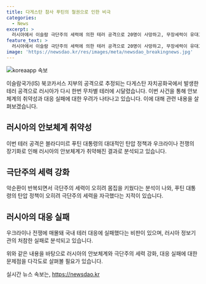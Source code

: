 ```yaml
---
title: 다게스탄 참사 푸틴의 철권으로 인한 비극
categories:
  - News
excerpt: >
  러시아에서 이슬람 극단주의 세력에 의한 테러 공격으로 20명이 사망하고, 무장세력이 유대교 회당과 성당을 공격하는 등 안보 위기가 심각해졌다. 이번 공격은 푸틴 대통령의 탄압 정책과 우크라이나 전쟁의 장기화로 취약점을 노출시키며 러시아의 테러 대응 실패를 드러냈다. 분석가들은 극단주의 세력이 푸틴의 탄압으로 오히려 강화되었고, 러시아 당국의 부실한 대응을 비판했다. 러시아 당국은 주변 지역에 우선순위를 두고 있어 다게스탄의 안보를 소홀히 한 것으로 지적되었다.
feature_text: >
  러시아에서 이슬람 극단주의 세력에 의한 테러 공격으로 20명이 사망하고, 무장세력이 유대교 회당과 성당을 공격하는 등 안보 위기가 심각해졌다. 이번 공격은 푸틴 대통령의 탄압 정책과 우크라이나 전쟁의 장기화로 취약점을 노출시키며 러시아의 테러 대응 실패를 드러냈다. 분석가들은 극단주의 세력이 푸틴의 탄압으로 오히려 강화되었고, 러시아 당국의 부실한 대응을 비판했다. 러시아 당국은 주변 지역에 우선순위를 두고 있어 다게스탄의 안보를 소홀히 한 것으로 지적되었다.
image: 'https://newsdao.kr/res/images/meta/newsdao_breakingnews.jpg'
---
```


<p><img src="https://newsdao.kr/res/images/meta/newsdao_breakingnews.jpg" alt="koreaapp 속보" /></p>

<p>이슬람국가(IS) 북코카서스 지부의 공격으로 추정되는 다게스탄 자치공화국에서 발생한 테러 공격으로 러시아가 다시 한번 무차별 테러에 시달렸습니다. 이번 사건을 통해 안보체계의 취약성과 대응 실패에 대한 우려가 나타나고 있습니다. 이에 대해 관련 내용을 살펴보겠습니다.</p>

<h2 data-ke-size="size26">러시아의 안보체계 취약성</h2>

<p>이번 테러 공격은 블라디미르 푸틴 대통령의 대대적인 탄압 정책과 우크라이나 전쟁의 장기화로 인해 러시아의 안보체계가 취약해진 결과로 분석되고 있습니다.</p>

<h2 data-ke-size="size26">극단주의 세력 강화</h2>

<p>악순환이 반복되면서 극단주의 세력이 오히려 몸집을 키웠다는 분석이 나와, 푸틴 대통령의 탄압 정책이 오히려 극단주의 세력을 자극했다는 지적이 있습니다.</p>

<h2 data-ke-size="size26">러시아의 대응 실패</h2>

<p>우크라이나 전쟁에 매몰돼 국내 테러 대응에 실패했다는 비판이 있으며, 러시아 정보기관의 처참한 실패로 분석되고 있습니다.</p>

<p>위와 같은 내용을 바탕으로 러시아의 안보체계와 극단주의 세력 강화, 대응 실패에 대한 문제점을 다각도로 살펴볼 필요가 있습니다.</p>
실시간 뉴스 속보는, <a href="https://newsdao.kr" rel="dofollow">https://newsdao.kr</a>


